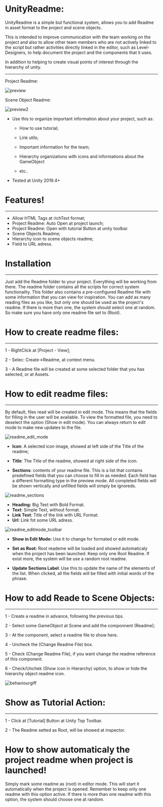 # UnityReadme:
UnityReadme is a simple but functional system, allows you to add Readme in asset format to the project and scene objects.

This is intended to improve communication with the team working on the project and also to allow other team members who are not actively linked to the script but rather activities directly linked in the editor, such as Level-Designers, to help document the project and the components that it uses.

In addition to helping to create visual points of interest through the hierarchy of unity.
***

Project Readme:

![preview](https://i.gyazo.com/57d69114f4d1d6b6c89ccf8b3ecbc36b.png)

Scene Object Readme:

![preview2](https://i.gyazo.com/a09e6e51fb6ec005be727720107c9e7a.png)


- Use this to organize important information about your project, such as: 
  - How to use tutorial;
  
  - Link utils;
  
  - Important information for the team; 
  
  - Hierarchy organizations with icons and informations about the GameObject
  
  - etc..

- Tested at Unity 2019.4+

# Features!
***

- Allow HTML Tags at richText format;
- Project Readme: Auto Open at project launch; 
- Project Readme: Open with tutorial Button at unity toolbar.
- Scene Objects Readme;
- Hierarchy icon to scene objects readme;
- Field to URL adress.

# Installation
***

Just add the Readme folder to your project. Everything will be working from there.
The readme folder contains all the scripts for correct system functionality.
This folder also contains a pre-configured Readme file with some information that you can view for inspiration.
You can add as many reading files as you like, but only one should be used as the project's readme. If there is more than one, the system should select one at random. So make sure you have only one readme file set to (Root).

# How to create readme files:
***

1 - RightClick at [Project - View];

2 - Selec: Create->Readme, at context menu.

3 - A Readme file will be created at some selected folder that you has selected, or at Assets.

# How to edit readme files:
***

By default, files read will be created in edit mode. This means that the fields for filling in the user will be available.
To view the formatted file, you need to deselect the option (Show in edit mode).
You can always return to edit mode to make new updates to the file.

![readme_edit_mode](https://i.gyazo.com/930d4f4533fe7419a5bb9bac34af3b49.png)

- **Icon**: A selected icon image, showed at left side of the Title of the readme;

- **Title**: The Title of the readme, showed at right side of the icon.

- **Sections**: contents of your readme file. This is a list that contains predefined fields that you can choose to fill in as needed. Each field has a different formatting type in the preview mode. All completed fields will be shown vertically and unfilled fields will simply be ignoreds.

![readme_sections](https://i.gyazo.com/b092cc3b8f05bb342bc7415514f6581a.png)

- **Heading:** Big Text with Bold Format.
- **Text**: Simple Text, without format.
- **Link Text**: Title of the link with URL Format.
- **Url**: Link fot some URL adress.

![readme_editmode_toolbar](https://i.gyazo.com/6f8248da0ccfc4cb8cd17d716beef7cb.png)

- **Show in Edit Mode:** Use it to change for formated or edit mode.

- **Set as Root:** Root reademe will be loaded and showed automaticaly when the project has been launched. Keep only one Root Readme. If exist more, the system will be use a random root readme.

- **Update Sections Label**: Use this to update the name of the elements of the list. When clicked, all the fields will be filled with initial words of the 
phrase.

# How to add Reade to Scene Objects:
***
1 - Create a readme in advance, following the previous tips.

2 - Select some GameObject at Scene and add the componnent (Readme);

3 - At the component, select a readme file to show here.

4 - Uncheck the (Change Readme File) box.

5 - Check (Change Readme File), if you want change the readme reference of this component.

6 - Check/Unchek (Show icon in Hierarchy) option, to show or hide the hierarchy object readme icon.


![behaviourgiff](https://i.gyazo.com/f96975c2cd206dbbe728a989571f5ca8.gif)

# Show as Tutorial Action:
***

1 - Click at [Tutorial] Button at Unity Top Toolbar.

2 - The Readme setted as Root, will be showed at inspector.

# How to show automaticaly the project readme when project is launched!

Simply mark some readme as (root) in editor mode. This will start it automatically when the project is opened.
Remember to keep only one readme with this option active. If there is more than one readme with this option, the system should choose one at random.
